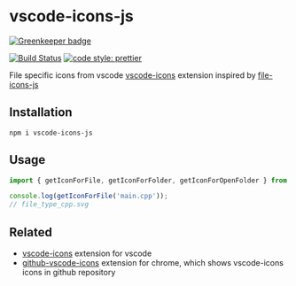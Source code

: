 # vscode-icons-js

[![Greenkeeper badge](https://badges.greenkeeper.io/dderevjanik/vscode-icons-js.svg)](https://greenkeeper.io/)

[![Build Status](https://travis-ci.org/dderevjanik/vscode-icons-js.svg?branch=master)](https://travis-ci.org/dderevjanik/vscode-icons-js)
[![code style: prettier](https://img.shields.io/badge/code_style-prettier-ff69b4.svg)](https://github.com/prettier/prettier)

File specific icons from vscode [vscode-icons](https://github.com/vscode-icons/vscode-icons) extension inspired by [file-icons-js](https://github.com/websemantics/file-icons-js)

## Installation

`npm i vscode-icons-js`

## Usage

```typescript
import { getIconForFile, getIconForFolder, getIconForOpenFolder } from 'vscode-icons-js';

console.log(getIconForFile('main.cpp'));
// file_type_cpp.svg
```

## Related

- [vscode-icons](https://github.com/vscode-icons/vscode-icons) extension for vscode
- [github-vscode-icons](https://github.com/dderevjanik/github-vscode-icons) extension for chrome, which shows vscode-icons icons in github repository
